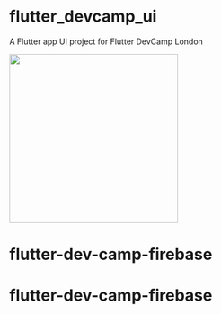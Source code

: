 # flutter_devcamp_ui

A Flutter app UI project for Flutter DevCamp London

<img src="https://github.com/user-attachments/assets/96e70bac-de67-46aa-929c-94f9362839dc" width="300"/>

# flutter-dev-camp-firebase
# flutter-dev-camp-firebase
